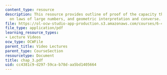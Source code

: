 ```yaml
---
content_type: resource
description: This resource provides outline of proof of the capacity theorem, notes
  on laws of large numbers, and geometric interpretation and converse.
file: https://ol-ocw-studio-app-production.s3.amazonaws.com/courses/6-451-principles-of-digital-communication-ii-spring-2005/cc4381c9d29759cab78daa5bd1405664_chap_3.pdf
file_type: application/pdf
learning_resource_types:
- Lecture Videos
ocw_type: OCWFile
parent_title: Video Lectures
parent_type: CourseSection
resourcetype: Document
title: chap_3.pdf
uid: cc4381c9-d297-59ca-b78d-aa5bd1405664
---
```

